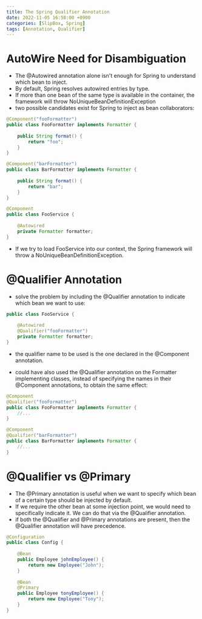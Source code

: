 ```yaml
---
title: The Spring Qualifier Annotation
date: 2022-11-05 16:58:00 +0900
categories: [SlipBox, Spring]
tags: [Annotation, Qualifier]
---
```


# AutoWire Need for Disambiguation
- The @Autowired annotation alone isn't enough for Spring to understand which bean to inject.
- By default, Spring resolves autowired entries by type.
- If more than one bean of the same type is available in the container, the framework will throw NoUniqueBeanDefinitionException
- two possible candidates exist for Spring to inject as bean collaborators:

```java
@Component("fooFormatter")
public class FooFormatter implements Formatter {
 
    public String format() {
        return "foo";
    }
}

@Component("barFormatter")
public class BarFormatter implements Formatter {
 
    public String format() {
        return "bar";
    }
}

@Component
public class FooService {
     
    @Autowired
    private Formatter formatter;
}
```

- If we try to load FooService into our context, the Spring framework will throw a NoUniqueBeanDefinitionException. 

# @Qualifier Annotation
-  solve the problem by including the @Qualifier annotation to indicate which bean we want to use:

```java
public class FooService {
     
    @Autowired
    @Qualifier("fooFormatter")
    private Formatter formatter;
}
```

- the qualifier name to be used is the one declared in the @Component annotation.

-  could have also used the @Qualifier annotation on the Formatter implementing classes, instead of specifying the names in their @Component annotations, to obtain the same effect:

```java
@Component
@Qualifier("fooFormatter")
public class FooFormatter implements Formatter {
    //...
}

@Component
@Qualifier("barFormatter")
public class BarFormatter implements Formatter {
    //...
}
```

# @Qualifier vs @Primary
- The @Primary annotation is useful when we want to specify which bean of a certain type should be injected by default.
- If we require the other bean at some injection point, we would need to specifically indicate it. We can do that via the @Qualifier annotation.
- if both the @Qualifier and @Primary annotations are present, then the @Qualifier annotation will have precedence.

```java
@Configuration
public class Config {
 
    @Bean
    public Employee johnEmployee() {
        return new Employee("John");
    }
 
    @Bean
    @Primary
    public Employee tonyEmployee() {
        return new Employee("Tony");
    }
}
```

